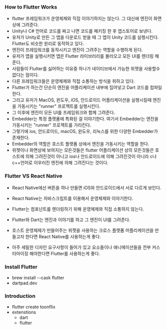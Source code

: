 ### How to Flutter Works

- flutter 프레임워크가 운영체제와 직접 이야기하지는 않는다. 그 대신에 엔진이 화면 상에 그려준다.
- Unity나 C# 언어로 코드를 짜고 나면 코드를 패키징 한 후 앱스토어로 보낸다.
- 유저가 Unity로 만든 그 앱을 다운로드 받을 때 그 앱이 Unity 코드를 실행시킨다. Flutter도 비슷한 원리로 동작하고 있다.
- 엔진이 프레임워크를 동작시키고 엔진이 그려주는 역할을 수행하게 된다.
- 유저가 앱을 실행시키면 앱은 Flutter 라이브러리를 불러오고 모든 UI를 렌더링 해준다.
- 사람들이 Flutter를 싫어하는 이유중 하나가 네이티브에서 가능한 위젯을 사용할수 없다는 점이다.
- 다른 프레임워크들은 운영체제와 직접 소통하는 방식을 취하고 있다.
- Flutter가 하는건 단순히 엔진을 어플리케이션 내부에 집어넣고 Dart 코드를 컴파일한다.
- 그리고 유저가 MacOS, 윈도우, iOS, 안드로이드 어플리케이션을 실행시킬때 엔진을 가동시키는 "runner" 프로젝트를 실행시킨다.
- 그 이후에 엔진이 모든 UI를 프레임워크와 함께 그려준다.
- Embedder는 특정 플랫폼에 특화된 걸 이야기한다. 여기서 Embedder는 엔진을 가동시키는 "runner" 프로젝트를 가리킨다.
- 그렇기에 ios, 안드로이드, macOS, 윈도우, 리눅스를 위한 다양한 Embedder가 존재한다.
- Embedder의 역할은 호스트 플랫폼 상에서 엔진을 가동시키는 역할을 한다.
- 위젯이나 화면상에 보여지는 모든것들은 flutter 어플리케이션 상의 모든것들은 호스트에 의해 그려진것이 아니고 ios나 안드로이드에 의해 그려진것이 아니라 c나 c++언어로 이우러진 엔진에 의해 그려진다는 것이다.

### Flutter VS React Native

- React Native에선 버튼을 하나 만들면 iOS와 안드로이드에서 서로 다르게 보인다.
- React Native는 자바스크립트를 이용해서 운영체제와 이야기한다.
- Flutter는 컴포넌트를 렌더링하기 위해 운영체제와 직접 소통하지 않는다.
- Flutter와 Dart는 엔진과 이야기를 하고 그 엔진이 UI를 그려준다.

- 호스트 운영체제가 만들어주는 위젯을 사용하는 크로스 플랫폼 어플리케이션을 만들고자 한다면 React Native를 사용하는게 좋다.
- 아주 세밀한 디자인 요구사항이 들어가 있고 요소들이나 애니메이션들을 전부 커스터마이징 해야한다면 Flutter를 사용하는게 좋다.

### Install Flutter

- brew install --cask flutter
- dartpad.dev

### Introduction

- flutter create toonflix
- extenstions
  - dart
  - flutter

